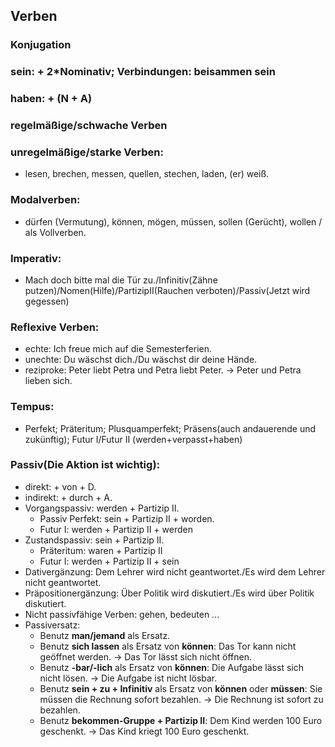 ## Verben
### Konjugation
### sein: + 2*Nominativ; Verbindungen: beisammen sein
### haben: + (N + A)
### regelmäßige/schwache Verben
### unregelmäßige/starke Verben: 
- lesen, brechen, messen, quellen, stechen, laden, (er) weiß.
### Modalverben: 
- dürfen (Vermutung), können, mögen, müssen, sollen (Gerücht), wollen / als Vollverben.
### Imperativ: 
- Mach doch bitte mal die Tür zu./Infinitiv(Zähne putzen)/Nomen(Hilfe)/PartizipII(Rauchen verboten)/Passiv(Jetzt wird gegessen)
### Reflexive Verben: 
- echte: Ich freue mich auf die Semesterferien.
- unechte: Du wäschst dich./Du wäschst dir deine Hände.
- reziproke: Peter liebt Petra und Petra liebt Peter. -> Peter und Petra lieben sich.
### Tempus: 
- Perfekt; Präteritum; Plusquamperfekt; Präsens(auch andauerende und zukünftig); Futur I/Futur II (werden+verpasst+haben)
### Passiv(Die Aktion ist wichtig): 
- direkt: + von + D.
- indirekt: + durch + A.
- Vorgangspassiv: werden + Partizip II.
  - Passiv Perfekt: sein + Partizip II + worden.
  - Futur I: werden + Partizip II + werden
- Zustandspassiv: sein + Partizip II.
  - Präteritum: waren + Partizip II
  - Futur I: werden + Partizip II + sein
- Dativergänzung: Dem Lehrer wird nicht geantwortet./Es wird dem Lehrer nicht geantwortet.
- Präpositionergänzung: Über Politik wird diskutiert./Es wird über Politik diskutiert.
- Nicht passivfähige Verben: gehen, bedeuten ...
- Passiversatz:
  - Benutz **man/jemand** als Ersatz.
  - Benutz **sich lassen** als Ersatz von **können**: Das Tor kann nicht geöffnet werden. -> Das Tor lässt sich nicht öffnen.
  - Benutz **-bar/-lich** als Ersatz von **können**: Die Aufgabe lässt sich nicht lösen. -> Die Aufgabe ist nicht lösbar.
  - Benutz **sein + zu + Infinitiv** als Ersatz von **können** oder **müssen**: Sie müssen die Rechnung sofort bezahlen. -> Die Rechnung ist sofort zu bezahlen.
  - Benutz **bekommen-Gruppe + Partizip II**: Dem Kind werden 100 Euro geschenkt. -> Das Kind kriegt 100 Euro geschenkt.
